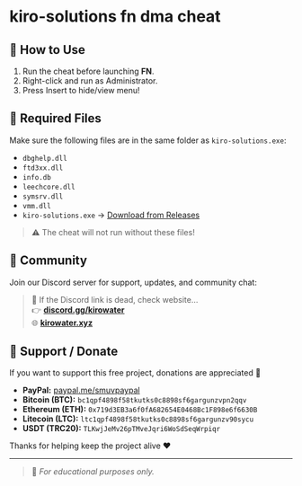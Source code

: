 # kiro-solutions fn dma cheat

## 🚀 How to Use

1. Run the cheat before launching **FN**.
2. Right-click and run as Administrator.
3. Press Insert to hide/view menu!

## 🧩 Required Files

Make sure the following files are in the same folder as `kiro-solutions.exe`:

- `dbghelp.dll`
- `ftd3xx.dll`
- `info.db`
- `leechcore.dll`
- `symsrv.dll`
- `vmm.dll`
- `kiro-solutions.exe` → [Download from Releases](https://github.com/kirowaterxyz/kiro-solutions-cheat/releases/tag/nightly)

> ⚠️ The cheat will not run without these files!

## 💬 Community

Join our Discord server for support, updates, and community chat:  
> 🔁 If the Discord link is dead, check website...  
👉 [**discord.gg/kirowater**](https://discord.gg/d4ZhmGTMNW)  
🌐 [**kirowater.xyz**](https://kirowater.xyz)

## 💸 Support / Donate

If you want to support this free project, donations are appreciated 🙏

- **PayPal:** [paypal.me/smuvpaypal](https://paypal.me/smuvpaypal)
- **Bitcoin (BTC):** `bc1qpf4898f58tkutks0c8898sf6gargunzvpn2qqv`
- **Ethereum (ETH):** `0x719d3EB3a6f0fA682654E0468Bc1F898e6f6630B`
- **Litecoin (LTC):** `ltc1qpf4898f58tkutks0c8898sf6gargunzv90sycu`
- **USDT (TRC20):** `TLKwjJeMv26pTMveJqri6WoSdSeqWrpiqr`

Thanks for helping keep the project alive ❤️

---

> 📎 *For educational purposes only.*
